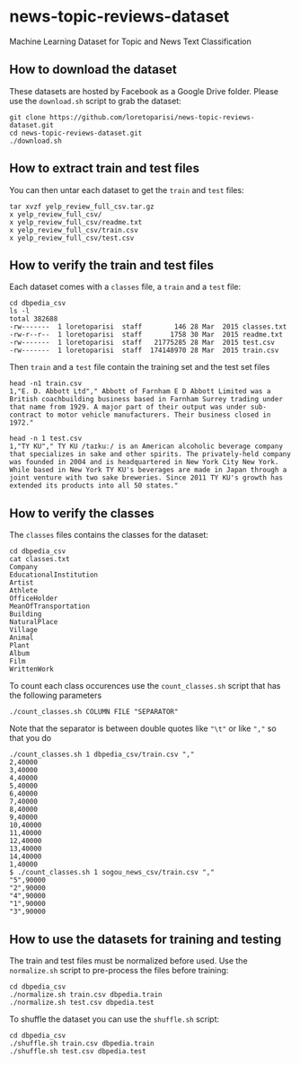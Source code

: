 # news-topic-reviews-dataset
Machine Learning Dataset for Topic and News Text Classification

## How to download the dataset
These datasets are hosted by Facebook as a Google Drive folder. Please use the `download.sh` script to grab the dataset:

```
git clone https://github.com/loretoparisi/news-topic-reviews-dataset.git
cd news-topic-reviews-dataset.git
./download.sh
```

## How to extract train and test files
You can then untar each dataset to get the `train` and `test` files:

```
tar xvzf yelp_review_full_csv.tar.gz
x yelp_review_full_csv/
x yelp_review_full_csv/readme.txt
x yelp_review_full_csv/train.csv
x yelp_review_full_csv/test.csv
```

## How to verify the train and test files
Each dataset comes with a `classes` file, a `train` and a `test` file:

```
cd dbpedia_csv
ls -l
total 382688
-rw-------  1 loretoparisi  staff        146 28 Mar  2015 classes.txt
-rw-r--r--  1 loretoparisi  staff       1758 30 Mar  2015 readme.txt
-rw-------  1 loretoparisi  staff   21775285 28 Mar  2015 test.csv
-rw-------  1 loretoparisi  staff  174148970 28 Mar  2015 train.csv
```

Then `train` and a `test` file contain the training set and the test set files

```
head -n1 train.csv 
1,"E. D. Abbott Ltd"," Abbott of Farnham E D Abbott Limited was a British coachbuilding business based in Farnham Surrey trading under that name from 1929. A major part of their output was under sub-contract to motor vehicle manufacturers. Their business closed in 1972."

head -n 1 test.csv 
1,"TY KU"," TY KU /taɪkuː/ is an American alcoholic beverage company that specializes in sake and other spirits. The privately-held company was founded in 2004 and is headquartered in New York City New York. While based in New York TY KU's beverages are made in Japan through a joint venture with two sake breweries. Since 2011 TY KU's growth has extended its products into all 50 states."
```

## How to verify the classes
The  `classes` files contains the classes for the dataset:

```
cd dbpedia_csv
cat classes.txt 
Company
EducationalInstitution
Artist
Athlete
OfficeHolder
MeanOfTransportation
Building
NaturalPlace
Village
Animal
Plant
Album
Film
WrittenWork
```

To count each class occurences use the `count_classes.sh` script that has the following parameters

```
./count_classes.sh COLUMN FILE "SEPARATOR"
```

Note that the separator is between double quotes like `"\t"` or like `","` so that you do


```
./count_classes.sh 1 dbpedia_csv/train.csv ","
2,40000
3,40000
4,40000
5,40000
6,40000
7,40000
8,40000
9,40000
10,40000
11,40000
12,40000
13,40000
14,40000
1,40000
$ ./count_classes.sh 1 sogou_news_csv/train.csv ","
"5",90000
"2",90000
"4",90000
"1",90000
"3",90000
```

## How to use the datasets for training and testing
The train and test files must be normalized before used. Use the `normalize.sh` script to pre-process the files before training:

```
cd dbpedia_csv
./normalize.sh train.csv dbpedia.train
./normalize.sh test.csv dbpedia.test
```

To shuffle the dataset you can use the `shuffle.sh` script:

```
cd dbpedia_csv
./shuffle.sh train.csv dbpedia.train
./shuffle.sh test.csv dbpedia.test
```
```
